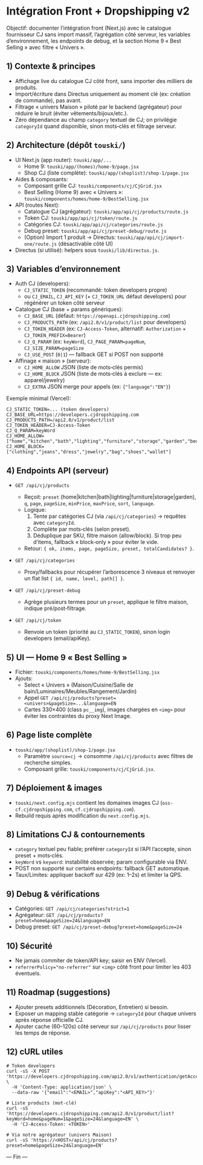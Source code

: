 # Intégration Front + Dropshipping v2

Objectif: documenter l’intégration front (Next.js) avec le catalogue fournisseur CJ sans import massif, l’agrégation côté serveur, les variables d’environnement, les endpoints de debug, et la section Home 9 « Best Selling » avec filtre « Univers ».

## 1) Contexte & principes

- Affichage live du catalogue CJ côté front, sans importer des milliers de produits.
- Import/écriture dans Directus uniquement au moment clé (ex: création de commande), pas avant.
- Filtrage « univers Maison » piloté par le backend (agrégateur) pour réduire le bruit (éviter vêtements/bijoux/etc.).
- Zéro dépendance au champ `category` textuel de CJ; on privilégie `categoryId` quand disponible, sinon mots‑clés et filtrage serveur.

## 2) Architecture (dépôt `touski/`)

- UI Next.js (app router): `touski/app/...`
  - Home 9: `touski/app/(homes)/home-9/page.jsx`
  - Shop CJ (liste complète): `touski/app/(shoplist)/shop-1/page.jsx`
- Aides & composants:
  - Composant grille CJ: `touski/components/cj/CjGrid.jsx`
  - Best Selling (Home 9) avec « Univers »: `touski/components/homes/home-9/BestSelling.jsx`
- API (routes Next):
  - Catalogue CJ (agrégateur): `touski/app/api/cj/products/route.js`
  - Token CJ: `touski/app/api/cj/token/route.js`
  - Catégories CJ: `touski/app/api/cj/categories/route.js`
  - Debug preset: `touski/app/api/cj/preset-debug/route.js`
  - (Option) Import 1 produit → Directus: `touski/app/api/cj/import-one/route.js` (désactivable côté UI)
- Directus (si utilisé): helpers sous `touski/lib/directus.js`.

## 3) Variables d’environnement

- Auth CJ (developers):
  - `CJ_STATIC_TOKEN` (recommandé: token developers propre)
  - ou `CJ_EMAIL`, `CJ_API_KEY` (+ `CJ_TOKEN_URL` défaut developers) pour régénérer un token côté serveur
- Catalogue CJ (base + params génériques):
  - `CJ_BASE_URL` (défaut: `https://openapi.cjdropshipping.com`)
  - `CJ_PRODUCTS_PATH` (ex: `/api2.0/v1/product/list` pour developers)
  - `CJ_TOKEN_HEADER` (ex: `CJ-Access-Token`, alternatif: `Authorization` + `CJ_TOKEN_PREFIX=Bearer`)
  - `CJ_Q_PARAM` (ex: `keyWord`), `CJ_PAGE_PARAM=pageNum`, `CJ_SIZE_PARAM=pageSize`
  - `CJ_USE_POST` (`0|1`) — fallback GET si POST non supporté
- Affinage « maison » (serveur):
  - `CJ_HOME_ALLOW` JSON (liste de mots‑clés permis)
  - `CJ_HOME_BLOCK` JSON (liste de mots‑clés à exclure — ex: apparel/jewelry)
  - `CJ_EXTRA` JSON merge pour appels (ex: `{"language":"EN"}`)

Exemple minimal (Vercel):

```
CJ_STATIC_TOKEN=... (token developers)
CJ_BASE_URL=https://developers.cjdropshipping.com
CJ_PRODUCTS_PATH=/api2.0/v1/product/list
CJ_TOKEN_HEADER=CJ-Access-Token
CJ_Q_PARAM=keyWord
CJ_HOME_ALLOW=["home","kitchen","bath","lighting","furniture","storage","garden","bedding","clean"]
CJ_HOME_BLOCK=["clothing","jeans","dress","jewelry","bag","shoes","wallet"]
```

## 4) Endpoints API (serveur)

- `GET /api/cj/products`
  - Reçoit: `preset` (home|kitchen|bath|lighting|furniture|storage|garden), `q`, `page`, `pageSize`, `minPrice`, `maxPrice`, `sort`, `language`.
  - Logique:
    1) Tente par catégories CJ (via `/api/cj/categories`) → requêtes avec `categoryId`.
    2) Complète par mots‑clés (selon preset).
    3) Déduplique par SKU, filtre maison (allow/block). Si trop peu d’items, fallback « block‑only » pour éviter le vide.
  - Retour: `{ ok, items, page, pageSize, preset, totalCandidates? }`.

- `GET /api/cj/categories`
  - Proxy/fallbacks pour récupérer l’arborescence 3 niveaux et renvoyer un flat list `{ id, name, level, path[] }`.

- `GET /api/cj/preset-debug`
  - Agrège plusieurs termes pour un `preset`, applique le filtre maison, indique pré/post‑filtrage.

- `GET /api/cj/token`
  - Renvoie un token (priorité au `CJ_STATIC_TOKEN`), sinon login developers (email/apiKey).

## 5) UI — Home 9 « Best Selling »

- Fichier: `touski/components/homes/home-9/BestSelling.jsx`
- Ajouts:
  - Select « Univers » (Maison/Cuisine/Salle de bain/Luminaires/Meubles/Rangement/Jardin)
  - Appel `GET /api/cj/products?preset=<univers>&pageSize=...&language=EN`
  - Cartes 330×400 (class `pc__img`), images chargées en `<img>` pour éviter les contraintes du proxy Next Image.

## 6) Page liste complète

- `touski/app/(shoplist)/shop-1/page.jsx`
  - Paramètre `source=cj` → consomme `/api/cj/products` avec filtres de recherche simples.
  - Composant grille: `touski/components/cj/CjGrid.jsx`.

## 7) Déploiement & images

- `touski/next.config.mjs` contient les domaines images CJ (`oss-cf.cjdropshipping.com`, `cf.cjdropshipping.com`).
- Rebuild requis après modification du `next.config.mjs`.

## 8) Limitations CJ & contournements

- `category` textuel peu fiable; préférer `categoryId` si l’API l’accepte, sinon preset + mots‑clés.
- `keyWord` vs `keyword`: instabilité observée; param configurable via ENV.
- POST non supporté sur certains endpoints: fallback GET automatique.
- Taux/Limites: appliquer backoff sur 429 (ex: 1–2s) et limiter la QPS.

## 9) Debug & vérifications

- Catégories: `GET /api/cj/categories?strict=1`
- Agrégateur: `GET /api/cj/products?preset=home&pageSize=24&language=EN`
- Debug preset: `GET /api/cj/preset-debug?preset=home&pageSize=24`

## 10) Sécurité

- Ne jamais commiter de token/API key; saisir en ENV (Vercel).
- `referrerPolicy="no-referrer"` sur `<img>` côté front pour limiter les 403 éventuels.

## 11) Roadmap (suggestions)

- Ajouter presets additionnels (Décoration, Entretien) si besoin.
- Exposer un mapping stable catégorie → `categoryId` pour chaque univers après réponse officielle CJ.
- Ajouter cache (60–120s) côté serveur sur `/api/cj/products` pour lisser les temps de réponse.

## 12) cURL utiles

```
# Token developers
curl -sS -X POST 'https://developers.cjdropshipping.com/api2.0/v1/authentication/getAccessToken' \
  -H 'Content-Type: application/json' \
  --data-raw '{"email":"<EMAIL>","apiKey":"<API_KEY>"}'

# Liste produits (mot‑clé)
curl -sS 'https://developers.cjdropshipping.com/api2.0/v1/product/list?keyWord=home&pageNum=1&pageSize=24&language=EN' \
  -H 'CJ-Access-Token: <TOKEN>'

# Via notre agrégateur (univers Maison)
curl -sS 'https://<HOST>/api/cj/products?preset=home&pageSize=24&language=EN'
```

— Fin —

